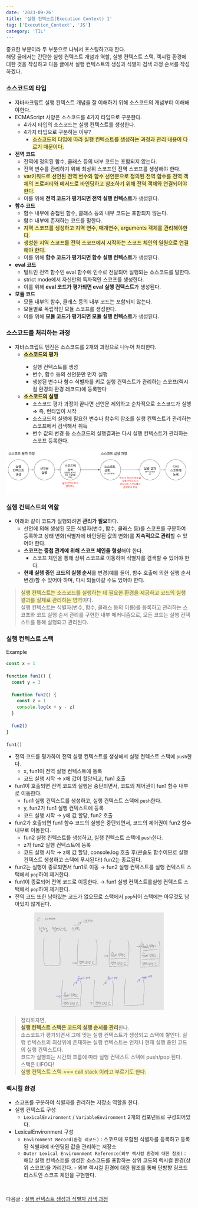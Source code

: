 ```yaml
---
date: '2023-09-26'
title: '실행 컨텍스트(Execution Context) 1'
tag: ['Execution_Context', 'JS']
category: 'TIL'
---
```


중요한 부분이라 두 부분으로 나눠서 포스팅하고자 한다. <br/>
해당 글에서는 간단한 실행 컨텍스트 개념과 역할, 실행 컨텍스트 스택, 렉시컬 환경에 대한 것을 작성하고 다음 글에서 실행 컨텍스트의 생성과 식별자 검색 과정 순서를 작성하겠다.

### 소스코드의 타입

- 자바사크립트 실행 컨텍스트 개념을 잘 이해하기 위해 소스코드의 개념부터 이해해야한다.
- ECMAScript 사양은 소스코드를 4가지 타입으로 구분한다.
  - 4가지 타입의 소스코드는 실행 컨텍스트를 생성한다.
  - 4가지 타입으로 구분하는 이유?
    - <span style='background-color: #fff5b1'>소스코드의 타입에 따라 실행 컨텍스트를 생성하는 과정과 관리 내용이 다르기 때문이다. <span>
- **전역 코드**
  - 전역에 정의된 함수, 클래스 등의 내부 코드는 포함되지 않는다.
  - 전역 변수를 관리하기 위해 최상위 스코프인 전역 스코프를 생성해야 한다.
  - <span style='background-color: #fff5b1'>var키워드로 선언된 전역 변수와 함수 선언문으로 정의된 전역 함수를 전역 객체의 프로퍼티와 메서드로 바인딩하고 참조하기 위해 전역 객체와 연결되어야 한다. </span>
  - 이를 위해 **전역 코드가 평가되면 전역 실행 컨텍스트**가 생성된다.
- **함수 코드**
  - 함수 내부에 중첩된 함수, 클래스 등의 내부 코드는 포함되지 않는다.
  - 함수 내부에 존재하는 코드를 말한다.
  - <span style='background-color: #fff5b1'>지역 스코프를 생성하고 지역 변수, 매개변수, arguments 객체를 관리해야한다. </span>
  - <span style='background-color: #fff5b1'>생성한 지역 스코프를 전역 스코프에서 시작하는 스코프 체인의 일원으로 연결해야 한다. </span>
  - 이를 위해 **함수 코드가 평가되면 함수 실행 컨텍스트**가 생성된다.
- **eval 코드**
  - 빌트인 전역 함수인 eval 함수에 인수로 전달되어 실행되는 소스코드를 말한다.
  - strict mode에서 자신만의 독자적인 스코프를 생성한다.
  - 이를 위해 **eval 코드가 평가되면 eval 실행 컨텍스트**가 생성된다.
- **모듈 코드**
  - 모듈 내부의 함수, 클래스 등의 내부 코드는 포함되지 않는다.
  - 모듈별로 독립적인 모듈 스코프를 생성한다.
  - 이를 위해 **모듈 코드가 평가되면 모듈 실행 컨텍스트**가 생성된다.

### 소스코드를 처리하는 과정

- 자바스크립트 엔진은 소스코드를 2개의 과정으로 나누어 처리한다.
  - <span style='background-color: #fff5b1'><b>소스코드의 평가</b><span>
    - 실행 컨텍스트를 생성
    - 변수, 함수 등의 선언문만 먼저 실행
    - 생성된 변수나 함수 식별자를 키로 실행 컨텍스트가 관리하는 스코프(렉시컬 환경의 환경 레코드)에 등록한다
  - <span style='background-color: #fff5b1'><b>소스코드의 실행</b></span>
    - 소스코드 평가 과정이 끝나면 선언문 제외하고 순차적으로 소스코드가 실행 ⇒ 즉, 런타임이 시작
    - 소스코드의 실행에 필요한 변수나 함수의 참조를 실행 컨텍스트가 관리하는 스코프에서 검색해서 취득
    - 변수 값의 변경 등 소스코드의 실행결과는 다시 실행 컨텍스트가 관리하는 스코프 등록한다.

<div style="margin: 10px 0px 0px">
   <img src="./Images/CodeProcedure.png" alt="procedure"/>
</div>

### 실행 컨텍스트의 역할

- 아래와 같이 코드가 실행되려면 **관리가 필요**하다.
  - 선언에 의해 생성된 모든 식별자(변수, 함수, 클래스 등)를 스코프를 구분하여 등록하고 상태 변화(식별자에 바인딩된 값의 변화)를 **지속적으로 관리**할 수 있어야 한다.
  - **스코프는 중첩 관계에 위해 스코프 체인을 형성**해야 한다.
    - 스코프 체인을 통해 상위 스코프로 이동하며 식별자를 검색할 수 있어야 한다.
  - **현재 실행 중인 코드의 실행 순서**를 변경(예를 들어, 함수 호출에 의한 실행 순서 변경)할 수 있어야 하며, 다시 되돌아갈 수도 있어야 한다.

> <span style='background-color: #fff5b1'>실행 컨텍스트는 소스코드를 실행하는 데 필요한 환경을 제공하고 코드의 실행 결과를 실제로 관리하는 영역</span>이다. <br/>
> 실행 컨텍스트는 식별자(변수, 함수, 클래스 등의 이름)를 등록하고 관리하는 스코프와 코드 실행 순서 관리를 구현한 내부 메커니즘으로, 모든 코드는 실행 컨텍스트를 통해 실행되고 관리된다.

### 실행 컨텍스트 스택

Example

```jsx
const x = 1

function fun1() {
  const y = 3

  function fun2() {
    const z = 1
    console.log(x + y - z)
  }

  fun2()
}

fun1()
```

- 전역 코드를 평가하여 전역 실행 컨텍스트를 생성해서 실행 컨텍스트 스택에 `push`한다.
  - x, fun1이 전역 실행 컨텍스트에 등록
  - 코드 실행 시작 → x에 값이 할당되고, fun1 호출
- fun1이 호출되면 전역 코드의 실행은 중단되면서, 코드의 제어권이 fun1 함수 내부로 이동한다.
  - fun1 실행 컨텍스트를 생성하고, 실행 컨텍스트 스택에 `push`한다.
  - y, fun2가 fun1 실행 컨텍스트에 등록
  - 코드 실행 시작 → y에 값 할당, fun2 호출
- fun2가 호출되면 fun1 함수 코드의 실행은 중단되면서, 코드의 제어권이 fun2 함수 내부로 이동한다.
  - fun2 실행 컨텍스트를 생성하고, 실행 컨텍스트 스택에 `push`한다.
  - z가 fun2 실행 컨텍스트에 등록
  - 코드 실행 시작 → z에 값 할당, console.log 호출 후(콘솔도 함수이므로 실행 컨텍스트 생성하고 스택에 푸시된다!) fun2는 종료된다.
- fun2는 실행이 종료되면서 fun1로 이동 → fun2 실행 컨텍스트를 실행 컨텍스트 스택에서 `pop`하여 제거한다.
- fun1이 종료되어 전역 코드로 이동한다. → fun1 실행 컨텍스트를실행 컨텍스트 스택에서 `pop`하여 제거한다.
- 전역 코드 또한 남아있는 코드가 없으므로 스택에서 `pop`되어 스택에는 아무것도 남아있지 않게된다.

<div style="width: 70%; margin: 10px auto; ">
   <img src="./Images/ECStack.png" alt="stack"/>
</div>

> 정리하자면, <br/> <span style='background-color: #fff5b1'><b>실행 컨텍스트 스택은 코드의 실행 순서를 관리</b></span>한다. <br/>
> 소스코드가 평가되면서 그에 맞는 실행 컨텍스트가 생성되고 스택에 쌓인다. 실행 컨텍스트의 최상위에 존재하는 실행 컨텍스트는 언제나 현재 실행 중인 코드의 실행 컨텍스트다. <br/>
> 코드가 실행되는 시간의 흐름에 따라 실행 컨텍스트 스택에 push/pop 된다.
> <br/>
> 스택은 LIFO다! <br/> <span style='background-color: #fff5b1'>실행 컨텍스트 스택 === call stack 이라고 부르기도 한다.</span>

### 렉시컬 환경

- 스코프를 구분하여 식별자를 관리하는 저장소 역할을 한다.
- 실행 컨텍스트 구성
  - `LexicalEnvironment` / `VariableEnvironment` 2개의 컴포넌트로 구성되어있다.
- LexicalEnvironment 구성
  - `Environment Record(환경 레코드)` : 스코프에 포함된 식별자를 등록하고 등록된 식별자에 바인딩된 값을 관리하는 저장소
  - `Outer Lexical Enviromnment Reference(외부 렉시컬 환경에 대한 참조)` : 해당 실행 컨텍스트를 생성한 소스코드를 포함하는 상위 코드의 렉시컬 환경(상위 스코프)을 가리킨다. - 외부 렉시컬 환경에 대한 참조를 통해 단방향 링크드 리스트인 스코프 체인을 구현한다.

<br/>

다음글 : [실행 컨텍스트 생성과 식별자 검색 과정](<https://wjdgml3092.github.io/JS/ExecutionContext(2)>)
